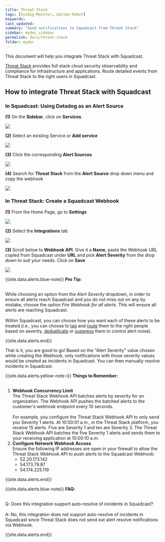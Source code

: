 ```yaml
---
title: Threat Stack
tags: [Sysdig-Monitor, Uptime-Robot]
keywords: 
last_updated: 
summary: "Send notifications to Squadcast from Threat Stack"
sidebar: mydoc_sidebar
permalink: docs/threat-stack
folder: mydoc
---
```


This document will help you integrate Threat Stack with Squadcast.

[Threat Stack](https://www.threatstack.com/) provides full stack cloud security observability and compliance for infrastructure and applications.
Route detailed events from Threat Stack to the right users in Squadcast.

## How to integrate Threat Stack with Squadcast

### In Squadcast: Using Datadog as an Alert Source

**(1)** On the **Sidebar**, click on **Services**.

![](images/integration_1-1.png)

**(2)** Select an existing Service or **Add service** 

![](images/integration_1-2.png)

**(3)** Click the corresponding **Alert Sources**

![](images/integration_1.png)

**(4)** Search for **Threat Stack** from  the **Alert Source** drop down menu and copy the webhook 

![](images/threat_stack_1.png)

### In Threat Stack: Create a Squadcast Webhook

**(1)** From the Home Page, go to **Settings**

![](images/threat_stack_2.png)

**(2)** Select the **Integrations** tab

![](images/threat_stack_3.png)

**(3)** Scroll below to **Webhook API**. Give it a **Name**, paste the Webhook URL copied from Squadcast under **URL** and pick **Alert Severity** from the drop down to suit your needs. Click on **Save**

![](images/threat_stack_4.png)

{{site.data.alerts.blue-note}}
<b>Pro Tip:</b>
<br/><br/><p>While choosing an option from the *Alert Severity* dropdown, in order to ensure all alerts reach Squadcast and you do not miss out on any by mistake, choose the option *Fire Webhook for all alerts*. This will ensure all alerts are reaching Squadcast.<br/><br/>Within Squadcast, you can choose how you want each of these alerts to be treated (i.e., you can choose to <a href="event-tagging">tag</a> and <a href="alert-routing">route</a> them to the right people based on severity, <a href="de-duplication-rules">deduplicate</a> or <a href="alert-suppression">suppress</a> them to control alert noise).</p>
{{site.data.alerts.end}}

That is it, you are good to go! Based on the "Alert Severity" value chosen while creating the Webhook, only notifications with those severity values would be created as incidents in Squadcast. You can then manually resolve incidents in Squadcast. 

{{site.data.alerts.yellow-note-i}}
<b>Things to Remember:</b>
<br/><br/><p>
<ol>
<li><b>Webhook Concurrency Limit</b><br/>
The Threat Stack Webhook API batches alerts by severity for an organization. The Webhook API pushes the batched alerts to the customer's webhook endpoint every 10 seconds.<br/><br/>
For example, you configure the Threat Stack Webhook API to only send you Severity 1 alerts. At 10:00:01 a.m., in the Threat Stack platform, you receive 15 alerts. Five are Severity 1 and ten are Severity 3. The Threat Stack Webhook API batches the five Severity 1 alerts and sends them to your receiving application at 10:00:10 a.m.</li>
<li><b>Configure Network Webhook Access</b><br/>
Ensure the following IP addresses are open in your firewall to allow the Threat Stack Webhook API to push alerts to the Squadcast Webhook:
<ul>
<li>52.20.173.142</li>
<li>54.173.79.87</li>
<li>54.174.225.119</li>
</ul>
</li>
</ol>
</p>
{{site.data.alerts.end}}

{{site.data.alerts.blue-note}}
<b>FAQ:</b>
<br/><br/><p>Q: Does this integration support auto-resolve of incidents in Squadcast?<br/><br/>
A: No, this integration does not support auto-resolve of incidents in Squadcast since Threat Stack does not send out alert resolve notifications via Webhook.</p>
{{site.data.alerts.end}}